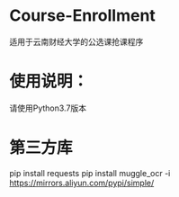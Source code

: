 # Course-Enrollment
适用于云南财经大学的公选课抢课程序

# 使用说明：
请使用Python3.7版本

# 第三方库
pip install requests
pip install muggle_ocr -i https://mirrors.aliyun.com/pypi/simple/
